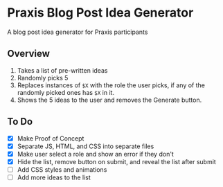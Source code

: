# Praxis Blog Post Idea Generator
A blog post idea generator for Praxis participants

## Overview

1. Takes a list of pre-written ideas
2. Randomly picks 5
3. Replaces instances of `$X` with the role the user picks, if any of the randomly picked ones has `$X` in it.
4. Shows the 5 ideas to the user and removes the Generate button.

## To Do

- [x] Make Proof of Concept
- [x] Separate JS, HTML, and CSS into separate files
- [x] Make user select a role and show an error if they don't
- [x] Hide the list, remove button on submit, and reveal the list after submit
- [ ] Add CSS styles and animations
- [ ] Add more ideas to the list